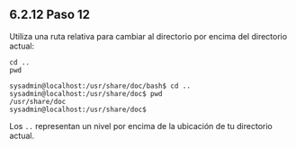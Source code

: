 ## 6.2.12 Paso 12
Utiliza una ruta relativa para cambiar al directorio por encima del directorio actual:

	cd ..
	pwd

```shell-session
sysadmin@localhost:/usr/share/doc/bash$ cd ..
sysadmin@localhost:/usr/share/doc$ pwd
/usr/share/doc
sysadmin@localhost:/usr/share/doc$
```

Los `..` representan un nivel por encima de la ubicación de tu directorio actual.

